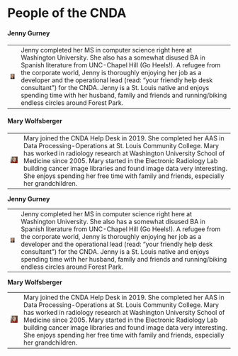 # People of the CNDA

<h4>Jenny Gurney</h4>
<table>
 <tr>
  <td><img src="images/gurney.jpg"></td>
  <td>Jenny completed her MS in computer science right here at Washington University. She also has a somewhat disused BA in Spanish literature from UNC-Chapel Hill (Go Heels!). A refugee from the corporate world, Jenny is thoroughly enjoying her job as a developer and the operational lead (read: “your friendly help desk consultant”) for the CNDA. Jenny is a St. Louis native and enjoys spending time with her husband, family and friends and running/biking endless circles around Forest Park.</td>
 </tr>
</table>

<h4>Mary Wolfsberger</h4>

<table>
 <tr>
  <td><img src="images/wolfsberger.jpg"></td>
  <td>Mary joined the CNDA Help Desk in 2019. She completed her AAS in Data Processing-Operations at St. Louis Community College. Mary has worked in radiology research at Washington University School of Medicine since 2005. Mary started in the Electronic Radiology Lab building cancer image libraries and found image data very interesting. She enjoys spending her free time with family and friends, especially her grandchildren.</td>
 </tr>
</table>

**Jenny Gurney**

|    |    |
|----|----|
| ![Jenny Gurney](images/gurney.jpg)   | Jenny completed her MS in computer science right here at Washington University. She also has a somewhat disused BA in Spanish literature from UNC-Chapel Hill (Go Heels!). A refugee from the corporate world, Jenny is thoroughly enjoying her job as a developer and the operational lead (read: “your friendly help desk consultant”) for the CNDA. Jenny is a St. Louis native and enjoys spending time with her husband, family and friends and running/biking endless circles around Forest Park. |



**Mary Wolfsberger**

|    |    |
|----|----|
| ![Mary Wolfsberger](images/wolfsberger.jpg)   | Mary joined the CNDA Help Desk in 2019. She completed her AAS in Data Processing-Operations at St. Louis Community College. Mary has worked in radiology research at Washington University School of Medicine since 2005. Mary started in the Electronic Radiology Lab building cancer image libraries and found image data very interesting. She enjoys spending her free time with family and friends, especially her grandchildren.  |



